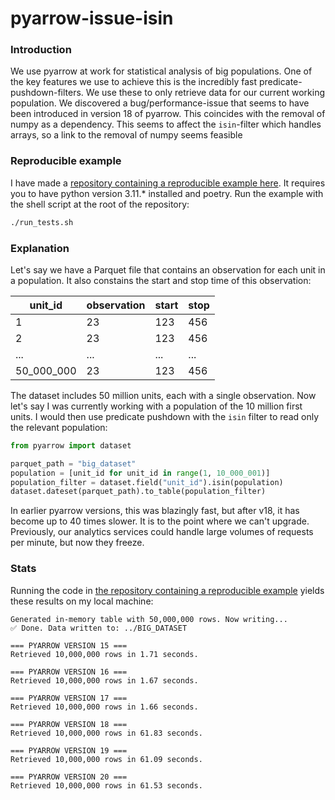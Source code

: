 # pyarrow-issue-isin

### Introduction
We use pyarrow at work for statistical analysis of big populations. One of the key features we
use to achieve this is the incredibly fast predicate-pushdown-filters. We use these to only retrieve data for our
current working population.
We discovered a bug/performance-issue that seems to have been introduced in version 18 of pyarrow. This coincides
with the removal of numpy as a dependency. This seems to affect the `isin`-filter which handles arrays, so a link to
the removal of numpy seems feasible

### Reproducible example
I have made a [repository containing a reproducible example here](https://github.com/DanielElisenberg/pyarrow-issue-isin).
It requires you to have python version 3.11.* installed and poetry. Run the example with the shell script at the root of the
repository:
```sh
./run_tests.sh
```

### Explanation
Let's say we have a Parquet file that contains an observation for each unit in a population. It also constains the
start and stop time of this observation:

| unit_id    | observation | start | stop |
| ---------- | ----------- | ----- | ---- |
| 1          | 23          | 123   | 456  |
| 2          | 23          | 123   | 456  |
| ...        | ...         | ...   | ...  |
| 50_000_000 | 23          | 123   | 456  |

The dataset includes 50 million units, each with a single observation. Now let's say I was currently working with
a population of the 10 million first units. I would then use predicate pushdown with the `isin` filter to read only
the relevant population:
```py
from pyarrow import dataset

parquet_path = "big_dataset"
population = [unit_id for unit_id in range(1, 10_000_001)]
population_filter = dataset.field("unit_id").isin(population)
dataset.dateset(parquet_path).to_table(population_filter)
```
In earlier pyarrow versions, this was blazingly fast, but after v18, it has become up to 40 times slower. It is to the point
where we can't upgrade. Previously, our analytics services could handle large volumes of requests per minute, but now they freeze.

### Stats
Running the code in [the repository containing a reproducible example](https://github.com/DanielElisenberg/pyarrow-issue-isin) yields
these results on my local machine:
```
Generated in-memory table with 50,000,000 rows. Now writing...
✅ Done. Data written to: ../BIG_DATASET

=== PYARROW VERSION 15 ===
Retrieved 10,000,000 rows in 1.71 seconds.

=== PYARROW VERSION 16 ===
Retrieved 10,000,000 rows in 1.67 seconds.

=== PYARROW VERSION 17 ===
Retrieved 10,000,000 rows in 1.66 seconds.

=== PYARROW VERSION 18 ===
Retrieved 10,000,000 rows in 61.83 seconds.

=== PYARROW VERSION 19 ===
Retrieved 10,000,000 rows in 61.09 seconds.

=== PYARROW VERSION 20 ===
Retrieved 10,000,000 rows in 61.53 seconds.
```
